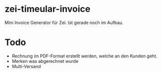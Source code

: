 # zei-timeular-invoice
Mini Invoice Generator für Zei. Ist gerade noch im Aufbau. 

# Todo
 - Rechnung im PDF-Format erstellt werden, welche an den Kunden geht. 
 - Merken was abgerechnet wurde
 - Multi-Versand
